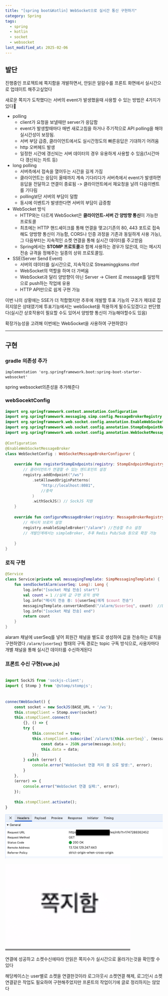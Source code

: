 ```yaml
---
title: "[spring boot&Kotlin] WebSocket으로 실시간 통신 구현하기"
category: Spring
tags:
  - spring
  - kotlin
  - socket
  - websocket
last_modified_at: 2025-02-06
---
```


## 발단
진행중인 프로젝트에 쪽지함을 개발하면서, 안읽은 알람수를 프론트 화면에서 실시간으로 업데이트 해주고싶었다

새로운 쪽지가 도착했다는 서버의 event가 발생했을때 사용할 수 있는 방법은 4가지가있다

- polling
	- client가 요청을 보낼때만 server가 응답함
	- event가 발생할때마다 매번 새로고침을 하거나 주기적으로 API polling을 해야 실시간성이 보장됨.
	- 서버 부담 급증, 클라이언트에서도 실시간정도의 빠른응답은 기대하기 어려움
	- http 오버헤드 발생
	- 일정한 시간에 갱신되는 서버 데이터의 경우 유용하게 사용할 수 있음(1시간마다 갱신되는 차트 등)
- long polling
	- 서버측에서 접속을 열어두는 시간을 길게 가짐
	- 클라이언트는 응답이 올때까지 계속 기다리다가 서버측에서 event가 발생하면 응답을 전달하고 연결이 종료됨 -> 클라이언트에서 재요청을 날려 다음이벤트를 기다림
	- polling보단 서버의 부담이 덜함
	- 동시에 이벤트가 발생한다면 서버의 부담이 급증함
- WebSocket 방식
	- HTTP와는 다르게 WebSocket은 **클라이언트-서버 간 양방향 통신**이 가능한 프로토콜
	- 최초에는 HTTP 핸드셰이크를 통해 연결을 맺고(기존의 80, 443 포트로 접속해도 양방향 통신이 가능함, CORS나 인증 과정을 기존과 동일하게 사용 가능), 그 다음부터는 지속적인 소켓 연결을 통해 실시간 데이터를 주고받음
	- Spring에서는 **STOMP 프로토콜**과 함께 사용하는 경우가 많은데, 이는 메시지 전송 규격을 정해주는 일종의 상위 프로토콜임.
- SSE(Server Send Event)
	- 서버의 데이터를 실시간으로, 지속적으로 Streaminggksms rltnf
	- WebSocket의 역할을 하며 더 가벼움
	- WebSocket과 달리 양방향이 아닌 Server -> Client 로 message를 일방적으로 push하는 작업에 유용
	- HTTP API만으로 쉽게 구현 가능

이번 나의 상황에는 SSE가 더 적합했지만
추후에 개발할 투표 기능의 구조가 제대로 잡히지않은 상태였기에
투표기능에서는 webSocket을 적용하게 될수도있겠다고 판단했다(실시간 상호작용이 필요할 수도 있어서 양방향 통신이 가능해야할수도 있음)

확장가능성을 고려해 이번에는 WebSocket을 사용하여 구현하였다

---
## 구현

### gradle 의존성 추가

```
implementation 'org.springframework.boot:spring-boot-starter-websocket'
```
spring websocket의존성을 추가해준다

### webSocektConfig

```kotlin
import org.springframework.context.annotation.Configuration  
import org.springframework.messaging.simp.config.MessageBrokerRegistry  
import org.springframework.web.socket.config.annotation.EnableWebSocketMessageBroker  
import org.springframework.web.socket.config.annotation.StompEndpointRegistry  
import org.springframework.web.socket.config.annotation.WebSocketMessageBrokerConfigurer  
  
@Configuration  
@EnableWebSocketMessageBroker  
class WebSocketConfig : WebSocketMessageBrokerConfigurer {  
  
    override fun registerStompEndpoints(registry: StompEndpointRegistry) {  
        // 클라이언트가 연결할 수 있는 엔드포인트 설정  
        registry.addEndpoint("/ws")  
            .setAllowedOriginPatterns(
	            "http://localhost:8081",
				//중략
            )  
            .withSockJS() // SockJS 지원  
    }  
  
    override fun configureMessageBroker(registry: MessageBrokerRegistry) {  
        // 메시지 브로커 설정  
        registry.enableSimpleBroker("/alarm") //전송할 주소 설정
        // 개발단계에서는 simpleBroker, 추후 Redis Pub/Sub 등으로 확장 가능
  
    }  
}
```

### 로직 구현

```kotlin
@Service
class Service(private val messagingTemplate: SimpMessagingTemplate) {
	fun sendSocketAlarm(userSeq: Long): Long {  
	    log.info("[socket 채널 전송] start")  
	    val count = 1 //실제 값 구현 로직 생략
	    log.info("메시지 전송 중: ${userSeq}에게 $count 전송")  
	    messagingTemplate.convertAndSend("/alarm/$userSeq", count)  //DTO 등 전송 값 변환 가능
	    log.info("[socket 채널 전송] end")  
	    return count  
	}
}
```
alaram 채널에 userSeq를 넣어 회원간 채널을 별도로 생성하여 값을 전송하는 로직을 구현하였다
`/alarm/{userSeq}` 형태의 구독 경로는 topic 구독 방식으로, 사용자마다 개별 채널을 통해 실시간 데이터를 수신하게된다

### 프론트 수신 구현(vue.js)

```javascript

import SockJS from 'sockjs-client';
import { Stomp } from '@stomp/stompjs';


connectWebSocket() {
	const socket = new SockJS(BASE_URL + '/ws');
	this.stompClient = Stomp.over(socket)
	this.stompClient.connect(
		{}, () => {
		try {
			this.connected = true;
			this.stompClient.subscribe(`/alarm/${this.userSeq}`, (message) => {
				const data = JSON.parse(message.body);
				this.data = data;
			});
		} catch (error) {
			console.error("WebSocket 연결 처리 중 오류 발생:", error);
		}
	},
	(error) => {
		console.error("WebSocket 연결 실패:", error);
	});
	
	this.stompClient.activate();
}
```

![image](/assets/images/spring/IMG-20250520161627.png)

![image](/assets/images/spring/IMG-20250520161627.gif)


연결에 성공하고 소켓수신에따라 안읽은 쪽지수가 실시간으로 올라가는것을 확인할 수 있다

해당케이스는 user별로 소켓을 연결한것이라
로그아웃시 소켓연결 해제, 로그인시 소켓 연결같은 작업도 필요하여 구현해주었지만
프론트의 작업이기에 글로 정리하지는 않았다


